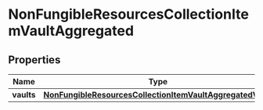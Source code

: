 

# NonFungibleResourcesCollectionItemVaultAggregated


## Properties

| Name | Type | Description | Notes |
|------------ | ------------- | ------------- | -------------|
|**vaults** | [**NonFungibleResourcesCollectionItemVaultAggregatedVault**](NonFungibleResourcesCollectionItemVaultAggregatedVault.md) |  |  |



